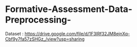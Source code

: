 # Formative-Assessment-Data-Preprocessing-




Dataset : https://drive.google.com/file/d/1F3lRf32JM8ejnXq-Cbf9y7fa57zSHGz_/view?usp=sharing
